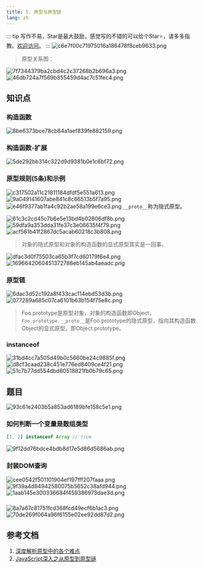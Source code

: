 ```yaml
---
title: 5. 原型与原型链
lang: zh
---
```

::: tip
写作不易，Star是最大鼓励，感觉写的不错的可以给个Star⭐，请多多指教。[欢迎访问](https://github.com/liujie2019/VuePress-Blog)。
:::
![c6e7f00c71975016a186478f8ceb9633.png](evernotecid://AC85336C-B325-443E-8ED7-E6554790A944/appyinxiangcom/10797539/ENResource/p1153)
>原型关系图：

![7f7344379ba2cbd4c2c37268b2b696a3.png](evernotecid://AC85336C-B325-443E-8ED7-E6554790A944/appyinxiangcom/10797539/ENResource/p1154)
![46db724a7f569b355459d4ac7c51fec4.png](evernotecid://AC85336C-B325-443E-8ED7-E6554790A944/appyinxiangcom/10797539/ENResource/p1172)

## 知识点
### 构造函数
![8be6373bce78cb84a1aef839fe882159.png](evernotecid://AC85336C-B325-443E-8ED7-E6554790A944/appyinxiangcom/10797539/ENResource/p1019)
### 构造函数-扩展
![5de292bb314c322d9d9381b0e1c6bf72.png](evernotecid://AC85336C-B325-443E-8ED7-E6554790A944/appyinxiangcom/10797539/ENResource/p1021)
### 原型规则(5条)和示例
![c317502a11c21811184dfdf5e551a613.png](evernotecid://AC85336C-B325-443E-8ED7-E6554790A944/appyinxiangcom/10797539/ENResource/p1022)
![9a049141607abe841c8c66513b5f7a95.png](evernotecid://AC85336C-B325-443E-8ED7-E6554790A944/appyinxiangcom/10797539/ENResource/p1023)
![e46f9377ab1fa4c92b2ae58a199e6ce3.png](evernotecid://AC85336C-B325-443E-8ED7-E6554790A944/appyinxiangcom/10797539/ENResource/p1024)
`__proto__`称为隐式原型。

![61c3c2cd45c7b6e5e13bd4b02806df8b.png](evernotecid://AC85336C-B325-443E-8ED7-E6554790A944/appyinxiangcom/10797539/ENResource/p1026)
![59dfa9a353dda31fe37c3e06635f4f79.png](evernotecid://AC85336C-B325-443E-8ED7-E6554790A944/appyinxiangcom/10797539/ENResource/p1027)
![acf561b41f2867dc5acab60218c3b808.png](evernotecid://AC85336C-B325-443E-8ED7-E6554790A944/appyinxiangcom/10797539/ENResource/p1030)
>对象的隐式原型和对象的构造函数的显式原型其实是一回事。

![dfac3d0f75503ca65b3f7cd60179f6e4.png](evernotecid://AC85336C-B325-443E-8ED7-E6554790A944/appyinxiangcom/10797539/ENResource/p1031)
![1696642060451372786eb145ab4aeadc.png](evernotecid://AC85336C-B325-443E-8ED7-E6554790A944/appyinxiangcom/10797539/ENResource/p1033)
### 原型链
![6dac3d52c192a8f433cac114ebd53d3b.png](evernotecid://AC85336C-B325-443E-8ED7-E6554790A944/appyinxiangcom/10797539/ENResource/p1034)
![077289a685c07ca6101b63b154f75e8c.png](evernotecid://AC85336C-B325-443E-8ED7-E6554790A944/appyinxiangcom/10797539/ENResource/p1035)
>Foo.prototype是原型对象，对象的构造函数即Object，`Foo.prototype.__proto__`是Foo.prototype的隐式原型，指向其构造函数Object的显式原型，即Object.prototype。

### instanceof
![31bd4cc7a505d49b0c5660be24c9885f.png](evernotecid://AC85336C-B325-443E-8ED7-E6554790A944/appyinxiangcom/10797539/ENResource/p1036)
![d8cf3caad238c451e776ed8409ce4f21.png](evernotecid://AC85336C-B325-443E-8ED7-E6554790A944/appyinxiangcom/10797539/ENResource/p1037)
![51c7b77dd554dbd80518821fb0b79c65.png](evernotecid://AC85336C-B325-443E-8ED7-E6554790A944/appyinxiangcom/10797539/ENResource/p1044)

## 题目
![93c61e2403b5a853ad6189bfe158c5e1.png](evernotecid://AC85336C-B325-443E-8ED7-E6554790A944/appyinxiangcom/10797539/ENResource/p1016)

### 如何判断一个变量是数组类型
```js
[1, 2] instanceof Array // true
```
![9f12dd76bdce4bdb8d17e5d86d5686ab.png](evernotecid://AC85336C-B325-443E-8ED7-E6554790A944/appyinxiangcom/10797539/ENResource/p1038)
### 封装DOM查询
![cee0542f501101904ef197fff207faaa.png](evernotecid://AC85336C-B325-443E-8ED7-E6554790A944/appyinxiangcom/10797539/ENResource/p1039)
![9f39a4d84942580075b5652c38afd944.png](evernotecid://AC85336C-B325-443E-8ED7-E6554790A944/appyinxiangcom/10797539/ENResource/p1042)
![1aab145e300336684f459386973dae3d.png](evernotecid://AC85336C-B325-443E-8ED7-E6554790A944/appyinxiangcom/10797539/ENResource/p1043)

###
![8a7a67c81751fcd368fcd49ecf6b1ac3.png](evernotecid://AC85336C-B325-443E-8ED7-E6554790A944/appyinxiangcom/10797539/ENResource/p1040)
![70de269f064a96f6155e02ee92dd87d2.png](evernotecid://AC85336C-B325-443E-8ED7-E6554790A944/appyinxiangcom/10797539/ENResource/p1041)

## 参考文档
1. [深度解析原型中的各个难点](https://github.com/KieSun/Dream/issues/2)
2. [JavaScript深入之从原型到原型链](https://github.com/mqyqingfeng/Blog/issues/2)

<Valine></Valine>